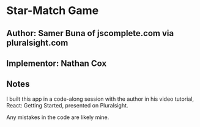 # Star-Match Game

## Author: Samer Buna of jscomplete.com via pluralsight.com

## Implementor: Nathan Cox

## Notes

I built this app in a code-along session with the author in his video tutorial, React: Getting Started, presented on Pluralsight.

Any mistakes in the code are likely mine.

